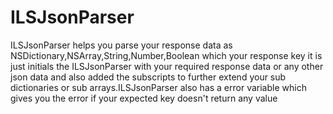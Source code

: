 # ILSJsonParser
ILSJsonParser helps you parse your response data as NSDictionary,NSArray,String,Number,Boolean which your response key it is just initials the ILSJsonParser with your required response data or any other json data and also added the subscripts to further extend your sub dictionaries or sub arrays.ILSJsonParser also has a error variable which gives you the error if your expected key doesn't return any value
